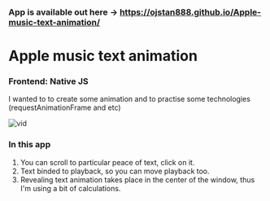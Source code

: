 ### App is available out here -> https://ojstan888.github.io/Apple-music-text-animation/

# Apple music text animation
### Frontend: Native JS

I wanted to to create some animation and to practise some technologies (requestAnimationFrame and etc)

![vid](https://user-images.githubusercontent.com/59839668/206523394-4c48611e-38f4-4d77-9ea1-1dee52f46998.gif)


### In this app
1) You can scroll to particular peace of text, click on it.
2) Text binded to playback, so you can move playback too.
3) Revealing text animation takes place in the center of the window, thus I'm using a bit of calculations.
